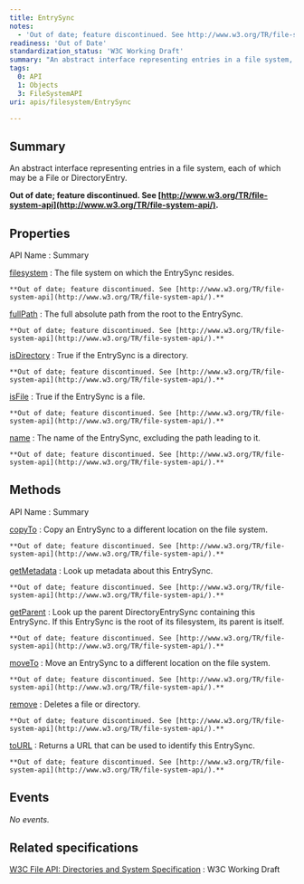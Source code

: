 ```yaml
---
title: EntrySync
notes:
  - 'Out of date; feature discontinued. See http://www.w3.org/TR/file-system-api/.'
readiness: 'Out of Date'
standardization_status: 'W3C Working Draft'
summary: "An abstract interface representing entries in a file system, each of which may be a File or DirectoryEntry.\n"
tags:
  0: API
  1: Objects
  3: FileSystemAPI
uri: apis/filesystem/EntrySync

---
```

## Summary

An abstract interface representing entries in a file system, each of which may be a File or DirectoryEntry.

**Out of date; feature discontinued. See [http://www.w3.org/TR/file-system-api](http://www.w3.org/TR/file-system-api/).**

## Properties

API Name
:   Summary

[filesystem](/apis/filesystem/EntrySync/filesystem)
:   The file system on which the EntrySync resides.

    **Out of date; feature discontinued. See [http://www.w3.org/TR/file-system-api](http://www.w3.org/TR/file-system-api/).**

[fullPath](/apis/filesystem/EntrySync/fullPath)
:   The full absolute path from the root to the EntrySync.

    **Out of date; feature discontinued. See [http://www.w3.org/TR/file-system-api](http://www.w3.org/TR/file-system-api/).**

[isDirectory](/apis/filesystem/EntrySync/isDirectory)
:   True if the EntrySync is a directory.

    **Out of date; feature discontinued. See [http://www.w3.org/TR/file-system-api](http://www.w3.org/TR/file-system-api/).**

[isFile](/apis/filesystem/EntrySync/isFile)
:   True if the EntrySync is a file.

    **Out of date; feature discontinued. See [http://www.w3.org/TR/file-system-api](http://www.w3.org/TR/file-system-api/).**

[name](/apis/filesystem/EntrySync/name)
:   The name of the EntrySync, excluding the path leading to it.

    **Out of date; feature discontinued. See [http://www.w3.org/TR/file-system-api](http://www.w3.org/TR/file-system-api/).**

## Methods

API Name
:   Summary

[copyTo](/apis/filesystem/EntrySync/copyTo)
:   Copy an EntrySync to a different location on the file system.

    **Out of date; feature discontinued. See [http://www.w3.org/TR/file-system-api](http://www.w3.org/TR/file-system-api/).**

[getMetadata](/apis/filesystem/EntrySync/getMetadata)
:   Look up metadata about this EntrySync.

    **Out of date; feature discontinued. See [http://www.w3.org/TR/file-system-api](http://www.w3.org/TR/file-system-api/).**

[getParent](/apis/filesystem/EntrySync/getParent)
:   Look up the parent DirectoryEntrySync containing this EntrySync. If this EntrySync is the root of its filesystem, its parent is itself.

    **Out of date; feature discontinued. See [http://www.w3.org/TR/file-system-api](http://www.w3.org/TR/file-system-api/).**

[moveTo](/apis/filesystem/EntrySync/moveTo)
:   Move an EntrySync to a different location on the file system.

    **Out of date; feature discontinued. See [http://www.w3.org/TR/file-system-api](http://www.w3.org/TR/file-system-api/).**

[remove](/apis/filesystem/EntrySync/remove)
:   Deletes a file or directory.

    **Out of date; feature discontinued. See [http://www.w3.org/TR/file-system-api](http://www.w3.org/TR/file-system-api/).**

[toURL](/apis/filesystem/EntrySync/toURL)
:   Returns a URL that can be used to identify this EntrySync.

    **Out of date; feature discontinued. See [http://www.w3.org/TR/file-system-api](http://www.w3.org/TR/file-system-api/).**

## Events

*No events.*

## Related specifications

[W3C File API: Directories and System Specification](http://dev.w3.org/2009/dap/file-system/pub/FileSystem/)
:   W3C Working Draft
